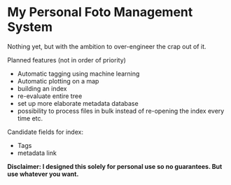 # My Personal Foto Management System

Nothing yet, but with the ambition to over-engineer the crap out of it.

Planned features (not in order of priority)
- Automatic tagging using machine learning
- Automatic plotting on a map
- building an index
- re-evaluate entire tree
- set up more elaborate metadata database
- possibility to process files in bulk instead of re-opening the index every time etc.


Candidate fields for index:
- Tags
- metadata link


**Disclaimer: I designed this solely for personal use so no guarantees. But use whatever you want.**